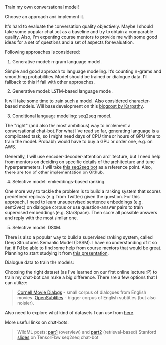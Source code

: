 Train my own conversational model!

Choose an approach and implement it.

It's hard to evaluate the conversation quality objectively. Maybe I should take some popular chat bot as a baseline and try to obtain a comparable quality. Also, I'm expenting course mentors to provide me with some good ideas for a set of questions and a set of aspects for evaluation.

Following approaches is considered:

1. Generative model: n-gram language model.

Simple and good approach to language modeling. It's counting n-grams and smoothing probabilities. Model should be trained on dialogue data. I'll fallback to this if fail with other approaches.

2. Generative model: LSTM-based language model.

It will take some time to train such a model. Also considered character-based models. Will base development on this [blogpost by Karpathy](http://karpathy.github.io/2015/05/21/rnn-effectiveness/).

3. Conditional language modeling: seq2seq model.

The "right" (and also the most ambitious) way to implement a conversational chat-bot. For what I've read so far, generating language is a complicated task, so I might need days of CPU time or hours of GPU time to train the model. Probably would have to buy a GPU or order one, e.g. on AWS.

Generally, I will use encoder-decoder-attention architecture, but I need help from mentors on deciding on specific details of the architecture and tune hyperparameters. I will take [this seq2seq bot](https://github.com/Conchylicultor/DeepQA) as a reference point. Also, there are ton of other implementation on Github.

4. Selective model: embeddings-based ranking.

One more way to tackle the problem is to build a ranking system that scores predefined replicas (e.g. from Twitter) given the question. For this approach, I need to learn unsupervised sentence embeddings (e.g. sent2vec) on dialogue corpus or use question-answer pairs to train supervised embeddings (e.g. StarSpace). Then score all possible answers and reply with the most similar one. 

5. Selective model: DSSM.

There is also a popular way to build a supervised ranking system, called Deep Structures Semantic Model (DSSM). I have no understanding of it so far, if I'd be able to find some help from course mentors that would be great. Planning to start studying it from [this presentation](https://www.microsoft.com/en-us/research/wp-content/uploads/2016/02/CIKM14_tutorial_HeGaoDeng.pdf).

Dialogue data to train the models:

Choosing the right dataset (as I've learned on our first online lecture :P) to train my chat-bot can make a big difference. There are a few options that I can utilize:

>[Cornell Movie Dialogs](http://www.cs.cornell.edu/%7Ecristian/Cornell_Movie-Dialogs_Corpus.html) - small corpus of dialogues from English movies.
>[OpenSubtitles](http://opus.nlpl.eu/OpenSubtitles.php) - bigger corpus of English subtitles (but also noisier).

Also need to explore what kind of datasets I can use from [here](https://github.com/Conchylicultor/DeepQA#presentation).

More useful links on chat-bots:

>WildML posts: [part1](http://www.wildml.com/2016/04/deep-learning-for-chatbots-part-1-introduction/) (overview) and [part2](www.wildml.com/2016/07/deep-learning-for-chatbots-2-retrieval-based-model-tensorflow/) (retrieval-based)
>Stanford [slides](http://web.stanford.edu/class/cs20si/lectures/slides_13.pdf) on TensorFlow seq2seq chat-bot

